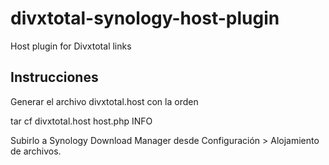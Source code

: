 divxtotal-synology-host-plugin
==============================

Host plugin for Divxtotal links

Instrucciones
-------------
Generar el archivo divxtotal.host con la orden 
 
 tar cf divxtotal.host host.php INFO

Subirlo a Synology Download Manager desde Configuración > Alojamiento de archivos.
